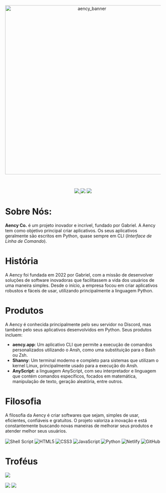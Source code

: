 <div align="center">
	<br>
	<p>
		<a href="https://github.com/aencyco/aencyapp/"><img src="https://aencyold.netlify.app/cdn/img/aency_banner_rc.png" width="546" alt="aency_banner" /></a>
	</p>
	<br>
	<p>
		<a href="https://discord.gg/bWkuS6xkk3"><img src="https://img.shields.io/badge/Discord-%237289DA.svg?logo=discord&logoColor=white">
		<a href="https://reddit.com/r/aency/"><img src="https://img.shields.io/badge/Reddit-%23FF4500.svg?logo=Reddit&logoColor=white"></a>
		<a href="https://https://www.youtube.com/@aency/"><img src="https://img.shields.io/badge/YouTube-%23FF0000.svg?logo=YouTube&logoColor=white"></a>
	</p>
</div>

# Sobre Nós:
**Aency Co.** é um projeto inovador e incrível, fundado por Gabriel. A Aency tem como objetivo principal criar aplicativos. Os seus aplicativos geralmente são escritos em Python, quase sempre em CLI (*Interface de Linha de Comando*).

# História
A Aency foi fundada em 2022 por Gabriel, com a missão de desenvolver soluções de software inovadoras que facilitassem a vida dos usuários de uma maneira simples. Desde o início, a empresa focou em criar aplicativos robustos e fáceis de usar, utilizando principalmente a linguagem Python.

# Produtos
A Aency é conhecida principalmente pelo seu servidor no Discord, mas também pelo seus aplicativos desenvolvidos em Python. Seus produtos incluem:
* **aency.app**: Um aplicativo CLI que permite a execução de comandos personalizados utilizando o Ansh, como uma substituição para o Bash ou Zsh.
* **Shanny**: Um terminal moderno e completo para sistemas que utilizam o kernel Linux, principalmente usado para a execução do Ansh.
* **AnyScript**: a linguagem AnyScript, com seu interpretador e linguagem que contém comandos específicos, focados em matemática, manipulação de texto, geração aleatória, entre outros.

# Filosofia
A filosofia da Aency é criar softwares que sejam, simples de usar, eficientes, confiáveis e gratuitos. O projeto valoriza a inovação e está constantemente buscando novas maneiras de melhorar seus produtos e atender melhor seus usuários. <br><br>
![Shell Script](https://img.shields.io/badge/shell_script-%23121011.svg?style=plastic&logo=gnu-bash&logoColor=white) ![HTML5](https://img.shields.io/badge/html5-%23E34F26.svg?style=plastic&logo=html5&logoColor=white) ![CSS3](https://img.shields.io/badge/css3-%231572B6.svg?style=plastic&logo=css3&logoColor=white) ![JavaScript](https://img.shields.io/badge/javascript-%23323330.svg?style=plastic&logo=javascript&logoColor=%23F7DF1E) ![Python](https://img.shields.io/badge/python-3670A0?style=plastic&logo=python&logoColor=ffdd54) ![Netlify](https://img.shields.io/badge/netlify-%23000000.svg?style=plastic&logo=netlify&logoColor=#00C7B7) ![GitHub](https://img.shields.io/badge/github-%23121011.svg?style=plastic&logo=github&logoColor=white)

# Troféus
![](https://github-profile-trophy.vercel.app/?username=aencyco&theme=radical&no-frame=true&no-bg=true&margin-w=4)
<br><br>
![](https://github-readme-stats.vercel.app/api?username=aencyco&theme=dark&hide_border=false&include_all_commits=true&count_private=true) ![](https://github-readme-streak-stats.herokuapp.com/?user=aencyco&theme=dark&hide_border=false)<br/>

<!--
<img src="https://myreadme.vercel.app/api/embed/aencyco?panels=userstatistics,toprepositories,toplanguages,commitgraph" alt="reimaginedreadme" /><br>
-->

<!--
  Ver depois
  https://github.com/madushadhanushka/github-readme
-->
